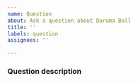 ```yaml
---
name: Question
about: Ask a question about Daruma Ball
title: ''
labels: question
assignees: ''

---
```


### Question description

<!-- Ask your question here -->
